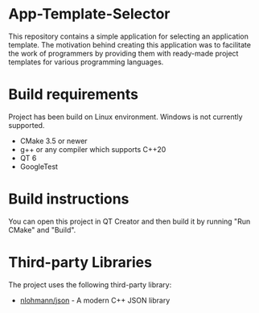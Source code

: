# App-Template-Selector

This repository contains a simple application for selecting an application template.
The motivation behind creating this application was to facilitate the work of programmers by providing them with ready-made project templates for various programming languages.

# Build requirements 

Project has been build on Linux environment. Windows is not currently supported. 
- CMake 3.5 or newer
- g++ or any compiler which supports C++20
- QT 6
- GoogleTest

# Build instructions

You can open this project in QT Creator and then build it by running "Run CMake" and "Build".

# Third-party Libraries

The project uses the following third-party library:

- [nlohmann/json](https://github.com/nlohmann/json) - A modern C++ JSON library
